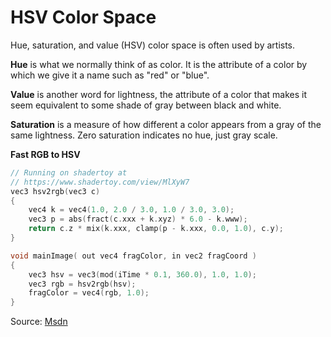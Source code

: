 HSV Color Space
===

Hue, saturation, and value (HSV) color space is often used by artists.

__Hue__ is what we normally think of as color. It is the attribute of a color by which we give it a name such as "red" or "blue".

__Value__ is another word for lightness, the attribute of a color that makes it seem equivalent to some shade of gray between black and white.

__Saturation__ is a measure of how different a color appears from a gray of the same lightness. Zero saturation indicates no hue, just gray scale.

__Fast RGB to HSV__

```c
// Running on shadertoy at
// https://www.shadertoy.com/view/MlXyW7
vec3 hsv2rgb(vec3 c)
{
    vec4 k = vec4(1.0, 2.0 / 3.0, 1.0 / 3.0, 3.0);
    vec3 p = abs(fract(c.xxx + k.xyz) * 6.0 - k.www);
    return c.z * mix(k.xxx, clamp(p - k.xxx, 0.0, 1.0), c.y);
}

void mainImage( out vec4 fragColor, in vec2 fragCoord )
{
    vec3 hsv = vec3(mod(iTime * 0.1, 360.0), 1.0, 1.0);
    vec3 rgb = hsv2rgb(hsv);
    fragColor = vec4(rgb, 1.0);
}
```

Source: [Msdn](https://msdn.microsoft.com/en-US/library/windows/desktop/dd372106.aspx)
